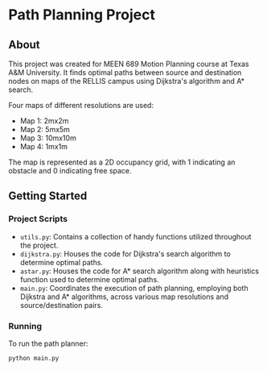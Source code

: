 # Path Planning Project

## About
This project was created for MEEN 689 Motion Planning course at Texas A&M University. It finds optimal paths between source and destination nodes on maps of the RELLIS campus using Dijkstra's algorithm and A* search.

Four maps of different resolutions are used:

- Map 1: 2mx2m 
- Map 2: 5mx5m
- Map 3: 10mx10m
- Map 4: 1mx1m

The map is represented as a 2D occupancy grid, with 1 indicating an obstacle and 0 indicating free space.

## Getting Started

### Project Scripts

- `utils.py`: Contains a collection of handy functions utilized throughout the project.
- `dijkstra.py`: Houses the code for Dijkstra's search algorithm to determine optimal paths.
- `astar.py`: Houses the code for A* search algorithm along with heuristics function used to determine optimal paths.
- `main.py`: Coordinates the execution of path planning, employing both Dijkstra and A* algorithms, across various map resolutions and source/destination pairs.

### Running

To run the path planner:

```bash
python main.py
